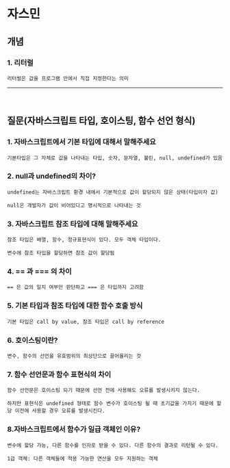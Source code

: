 # 자스민

## 개념

### 1. 리터럴

    리터럴은 값을 프로그램 안에서 직접 지정한다는 의미

---

<br />

## 질문(자바스크립트 타입, 호이스팅, 함수 선언 형식)

### 1. 자바스크립트에서 기본 타입에 대해서 말해주세요

    기본타입은 그 자체로 값을 나타내는 타입, 숫자, 문자열, 불린, null, undefined가 있음

### 2. null과 undefined의 차이?

    undefined는 자바스크립트 환경 내에서 기본적으로 값이 할당되지 않은 상태(타입이자 값)

    null은 개발자가 값이 비어있다고 명시적으로 나타내는 것

### 3. 자바스크립트 참조 타입에 대해 말해주세요

    참조 타입은 배열, 함수, 정규표현식이 있다. 모두 객체 타입이다.

    변수에 참조 타입을 할당하면 참조 값이 할당됨

### 4. == 과 === 의 차이

    == 은 값의 일치 여부만 판단하고 === 은 타입까지 고려함

### 5. 기본 타입과 참조 타입에 대한 함수 호출 방식

    기본 타입은 call by value, 참조 타입은 call by reference

### 6. 호이스팅이란?

    변수, 함수의 선언을 유효범위의 최상단으로 끌어올리는 것

### 7. 함수 선언문과 함수 표현식의 차이

    함수 선언문은 호이스팅 되기 때문에 선언 전에 사용해도 오류를 발생시키지 않는다.

    하지만 표현식은 undefined 형태로 함수 변수가 호이스팅 될 때 초기값을 가지기 때문에 할당 이전에 사용할 경우 오류를 발생시킨다.

### 8.자바스크립트에서 함수가 일급 객체인 이유?

    변수에 할당 가능, 다른 함수를 인자로 받을 수 있다. 다른 함수의 결과로 리턴될 수 있다.

    1급 객체: 다른 객체들에 적용 가능한 연산을 모두 지원하는 객체
